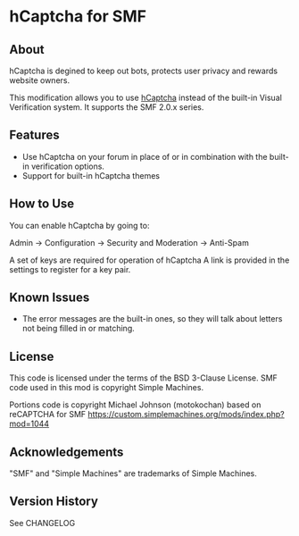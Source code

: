 hCaptcha for SMF
=================

About
-----
hCaptcha is degined to keep out bots, protects user privacy and rewards website owners.

This modification allows you to use [hCaptcha](https://www.hcaptcha.com/)
instead of the built-in Visual Verification system. It supports the SMF
2.0.x series.



Features
--------
 - Use hCaptcha on your forum in place of or in combination with the
   built-in verification options.
 - Support for built-in hCaptcha themes


How to Use
----------
You can enable hCaptcha by going to:

Admin -> Configuration -> Security and Moderation -> Anti-Spam

A set of keys are required for operation of hCaptcha A link is
provided in the settings to register for a key pair.



Known Issues
------------
 - The error messages are the built-in ones, so they will talk about
   letters not being filled in or matching.


License
-------
This code is licensed under the terms of the BSD 3-Clause License. SMF
code used in this mod is copyright Simple Machines. 

Portions code is copyright Michael Johnson (motokochan) based on reCAPTCHA for SMF https://custom.simplemachines.org/mods/index.php?mod=1044



Acknowledgements
----------------
"SMF" and "Simple Machines" are trademarks of Simple Machines.


Version History
---------------
See CHANGELOG



